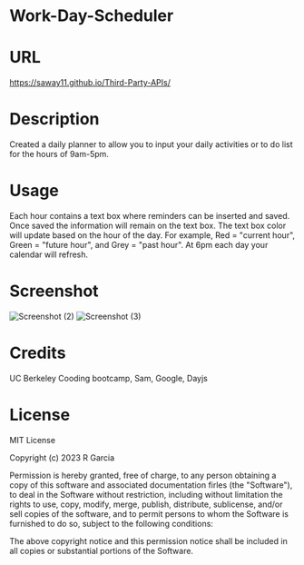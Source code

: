 # Work-Day-Scheduler

# URL
https://saway11.github.io/Third-Party-APIs/

# Description
Created a daily planner to allow you to input your daily
activities or to do list for the hours of 9am-5pm.

# Usage
Each hour contains a text box where reminders can
be inserted and saved. Once saved the information
will remain on the text box. The text box color 
will update based on the hour of the day. For example,
Red = "current hour", Green = "future hour", and Grey = "past hour".
At 6pm each day your calendar will refresh. 

# Screenshot
![Screenshot (2)](https://user-images.githubusercontent.com/123338891/224581408-590426d8-bc4a-46f3-8d41-48e177f6f8ae.png)
![Screenshot (3)](https://user-images.githubusercontent.com/123338891/224581404-bc49cbc7-7949-4f6f-9694-e046a05308b4.png)


# Credits
UC Berkeley Cooding bootcamp, Sam, Google, Dayjs

# License 
MIT License

Copyright (c) 2023 R Garcia

Permission is hereby granted, free of charge, to any 
person obtaining a copy of this software and associated
documentation firles (the "Software"), to deal in the
Software without restriction, including without limitation
the rights to use, copy, modify, merge, publish, distribute, 
sublicense, and/or sell copies of the software, and 
to permit persons to whom the Software is furnished to do
so, subject to the following conditions:

The above copyright notice and this permission notice shall
be included in all copies or substantial portions of the
Software.
